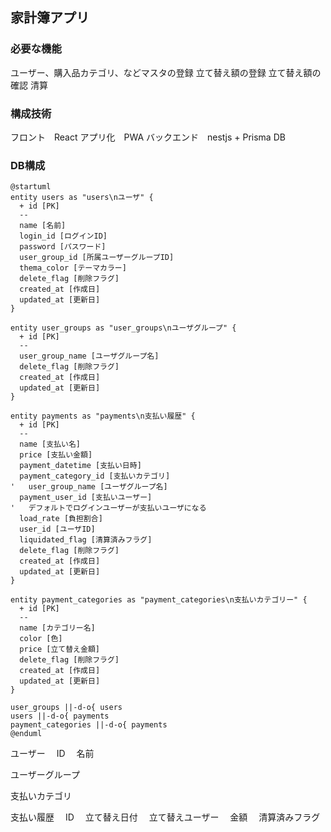 ## 家計簿アプリ
### 必要な機能
ユーザー、購入品カテゴリ、などマスタの登録
立て替え額の登録
立て替え額の確認
清算

### 構成技術
フロント　React
アプリ化　PWA
バックエンド　nestjs + Prisma
DB　

### DB構成
```plantuml
@startuml
entity users as "users\nユーザ" {
  + id [PK]
  --
  name [名前]
  login_id [ログインID]
  password [パスワード]
  user_group_id [所属ユーザーグループID]
  thema_color [テーマカラー]
  delete_flag [削除フラグ]
  created_at [作成日]
  updated_at [更新日]
}

entity user_groups as "user_groups\nユーザグループ" {
  + id [PK]
  --
  user_group_name [ユーザグループ名]
  delete_flag [削除フラグ]
  created_at [作成日]
  updated_at [更新日]
}

entity payments as "payments\n支払い履歴" {
  + id [PK]
  --
  name [支払い名]
  price [支払い金額]
  payment_datetime [支払い日時]
  payment_category_id [支払いカテゴリ]
'   user_group_name [ユーザグループ名]
  payment_user_id [支払いユーザー] 
'   デフォルトでログインユーザーが支払いユーザになる
  load_rate [負担割合]
  user_id [ユーザID]
  liquidated_flag [清算済みフラグ]
  delete_flag [削除フラグ]
  created_at [作成日]
  updated_at [更新日]
}

entity payment_categories as "payment_categories\n支払いカテゴリー" {
  + id [PK]
  --
  name [カテゴリー名]
  color [色]
  price [立て替え金額]
  delete_flag [削除フラグ]
  created_at [作成日]
  updated_at [更新日]
}

user_groups ||-d-o{ users
users ||-d-o{ payments
payment_categories ||-d-o{ payments
@enduml
```

ユーザー
　ID
　名前

ユーザーグループ

支払いカテゴリ

支払い履歴
　ID
　立て替え日付
　立て替えユーザー
　金額
　清算済みフラグ

